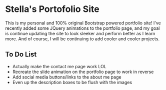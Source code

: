 # Stella's Portofolio Site

This is my personal and 100% original Bootstrap powered portfolio site! I've recently added some JQuery animations to the portfolio page, and my goal is continue updating the site to look sleeker and perform better as I learn more. And of course, I will be continuing to add cooler and cooler projects.

## To Do List

* Actually make the contact me page work LOL
* Recreate the slide animation on the portfolio page to work in reverse
* Add social media buttons/links to the about me page
* Even up the description boxes to be flush with the images